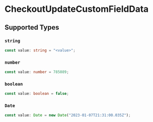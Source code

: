 # CheckoutUpdateCustomFieldData


## Supported Types

### `string`

```typescript
const value: string = "<value>";
```

### `number`

```typescript
const value: number = 785089;
```

### `boolean`

```typescript
const value: boolean = false;
```

### `Date`

```typescript
const value: Date = new Date("2023-01-07T21:31:00.035Z");
```

